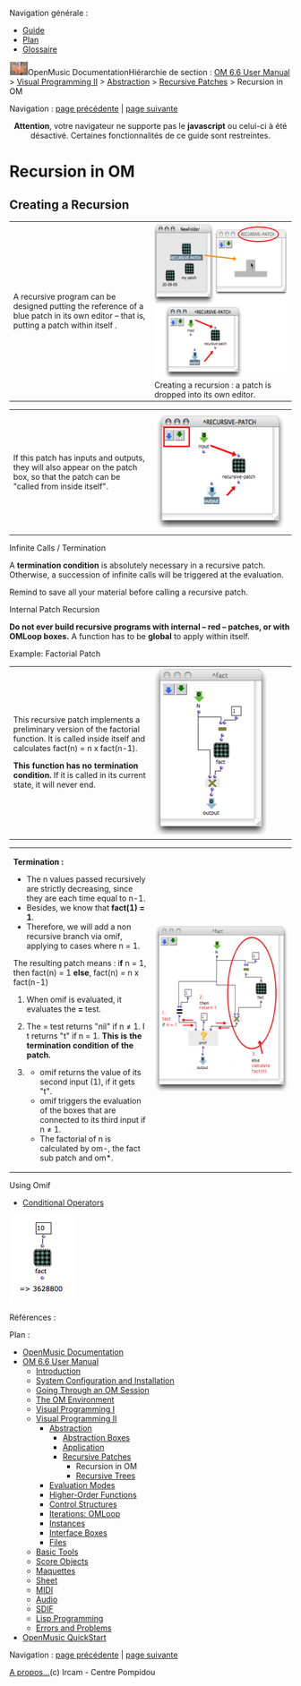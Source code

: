 <div id="tplf" class="tplPage">

<div id="tplh">

<span class="hidden">Navigation générale : </span>

  - [<span>Guide</span>](OM-Documentation.md)
  - [<span>Plan</span>](OM-Documentation_1.md)
  - [<span>Glossaire</span>](OM-Documentation_2.md)

</div>

<div id="tplt">

![empty.gif](../tplRes/page/empty.gif)![logoom1.png](../res/logoom1.png)<span class="tplTi">OpenMusic
Documentation</span><span class="sw_outStack_navRoot"><span class="hidden">Hiérarchie
de section : </span>[<span>OM 6.6 User
Manual</span>](OM-User-Manual.md)<span class="stkSep"> \>
</span>[<span>Visual Programming
II</span>](AdvancedVisualProgramming.md)<span class="stkSep"> \>
</span>[<span>Abstraction</span>](Abstraction.md)<span class="stkSep">
\> </span>[<span>Recursive
Patches</span>](Recursion.md)<span class="stkSep"> \>
</span><span class="stkSel_yes"><span>Recursion in
OM</span></span></span>

</div>

<div class="tplNav">

<span class="hidden">Navigation : </span>[<span>page
précédente</span>](Recursion.md "page précédente(Recursive Patches)")<span class="hidden">
| </span>[<span>page
suivante</span>](RecursiveTree.md "page suivante(Recursive Trees)")

</div>

<div id="tplc" class="tplc_out_yes">

<div style="text-align: center;">

**Attention**, votre navigateur ne supporte pas le **javascript** ou
celui-ci à été désactivé. Certaines fonctionnalités de ce guide sont
restreintes.

</div>

<div class="headCo">

# <span>Recursion in OM</span>

<div class="headCo_co">

<div>

<div class="part">

## <span>Creating a Recursion</span>

<div class="part_co">

<div class="infobloc">

<div class="txtRes">

<table>
<colgroup>
<col style="width: 50%" />
<col style="width: 50%" />
</colgroup>
<tbody>
<tr class="odd">
<td><div class="dk_txtRes_txt txt">
<p>A recursive program can be designed putting the reference of a blue patch in its own editor – that is, putting a patch within itself .</p>
</div></td>
<td><div class="caption">
<div class="caption_co">
<a href="../res/rec1.png" class="overLnk" title="Cliquez pour agrandir"><img src="../res/rec1_1.png" width="300" height="278" alt="Creating a recursion : a patch is dropped into its own editor." /></a>
</div>
<div class="caption_ti">
Creating a recursion : a patch is dropped into its own editor.
</div>
</div></td>
</tr>
</tbody>
</table>

</div>

<div class="txtRes">

<table>
<colgroup>
<col style="width: 50%" />
<col style="width: 50%" />
</colgroup>
<tbody>
<tr class="odd">
<td><div class="dk_txtRes_txt txt">
<p>If this patch has inputs and outputs, they will also appear on the patch box, so that the patch can be "called from inside itself".</p>
</div></td>
<td><div class="caption">
<div class="caption_co">
<img src="../res/rec2.png" width="269" height="214" alt="rec2.png" />
</div>
</div></td>
</tr>
</tbody>
</table>

</div>

</div>

<div class="bloc warning">

<div class="bloc_ti warning_ti">

<span>Infinite Calls / Termination</span>

</div>

<div class="txt">

A **termination condition** is absolutely necessary in a recursive
patch. Otherwise, a succession of infinite calls will be triggered at
the evaluation.

Remind to save all your material before calling a recursive patch.

</div>

</div>

<div class="bloc warning">

<div class="bloc_ti warning_ti">

<span>Internal Patch Recursion</span>

</div>

<div class="txt">

**Do not ever build recursive programs with internal – red – patches, or
with OMLoop boxes.** A function has to be **global** to apply within
itself.

</div>

</div>

</div>

</div>

<div class="bloc example">

<div class="bloc_ti example_ti">

<span>Example: Factorial Patch</span>

</div>

<div class="txtRes">

<table>
<colgroup>
<col style="width: 50%" />
<col style="width: 50%" />
</colgroup>
<tbody>
<tr class="odd">
<td><div class="dk_txtRes_txt txt">
<p>This recursive patch implements a preliminary version of the factorial function. It is called inside itself and calculates fact(n) = n x fact(n-1).</p>
<p><strong>This function has no termination condition.</strong> If it is called in its current state, it will never end.</p>
</div></td>
<td><div class="caption">
<div class="caption_co">
<a href="../res/fact-1.png" class="overLnk" title="Cliquez pour agrandir"><img src="../res/fact-1_1.png" width="200" height="300" alt="fact-1_1.png" /></a>
</div>
</div></td>
</tr>
</tbody>
</table>

</div>

<div class="txtRes">

<table>
<colgroup>
<col style="width: 50%" />
<col style="width: 50%" />
</colgroup>
<tbody>
<tr class="odd">
<td><div class="dk_txtRes_txt txt">
<p><strong>Termination :</strong></p>
<ul>
<li><span> The n values passed recursively are strictly decreasing, since they are each time equal to n-1. </span></li>
<li><span>Besides, we know that <strong>fact(1) = 1</strong>.</span></li>
<li><span>Therefore, we will add a non recursive branch via omif, applying to cases where n = 1.</span></li>
</ul>
<p>The resulting patch means : i<strong>f</strong> n = 1, then fact(n) = 1 <strong>else</strong>, fact(n) = n x fact(n-1)</p>
<ol>
<li><p>When omif is evaluated, it evaluates the <strong>=</strong> test.</p></li>
<li><p>The = test returns "nil" if n ≠ 1. I t returns "t" if n = 1. <strong>This is the termination condition of the patch.</strong></p></li>
<li><ul>
<li><span> omif returns the value of its second input (1), if it gets "t".</span></li>
<li><span> omif triggers the evaluation of the boxes that are connected to its third input if n ≠ 1. </span></li>
<li><span>The factorial of n is calculated by om-, the fact sub patch and om*. </span></li>
</ul></li>
</ol>
</div></td>
<td><div class="caption">
<div class="caption_co">
<a href="../res/fact-2.png" class="overLnk" title="Cliquez pour agrandir"><img src="../res/fact-2_1.png" width="262" height="300" alt="fact-2_1.png" /></a>
</div>
</div></td>
</tr>
</tbody>
</table>

</div>

<div class="linkSet">

<div class="linkSet_ti">

<span>Using Omif</span>

</div>

<div class="linkUL">

  - [<span>Conditional Operators</span>](ConditionalOps.md)

</div>

</div>

<div class="caption">

<div class="caption_co">

![call-fact.png](../res/call-fact.png)

</div>

</div>

</div>

</div>

</div>

</div>

<span class="hidden">Références : </span>

</div>

<div id="tplo" class="tplo_out_yes">

<div class="tplOTp">

<div class="tplOBm">

<div id="mnuFrm">

<span class="hidden">Plan :</span>

<div id="mnuFrmUp" onmouseout="menuScrollTiTask.fSpeed=0;" onmouseover="if(menuScrollTiTask.fSpeed&gt;=0) {menuScrollTiTask.fSpeed=-2; scTiLib.addTaskNow(menuScrollTiTask);}" onclick="menuScrollTiTask.fSpeed-=2;" style="display: none;">

<span id="mnuFrmUpLeft">[](#)</span><span id="mnuFrmUpCenter"></span><span id="mnuFrmUpRight"></span>

</div>

<div id="mnuScroll">

  - [<span>OpenMusic Documentation</span>](OM-Documentation.md)
  - [<span>OM 6.6 User Manual</span>](OM-User-Manual.md)
      - [<span>Introduction</span>](00-Sommaire.md)
      - [<span>System Configuration and
        Installation</span>](Installation.md)
      - [<span>Going Through an OM Session</span>](Goingthrough.md)
      - [<span>The OM Environment</span>](Environment.md)
      - [<span>Visual Programming I</span>](BasicVisualProgramming.md)
      - [<span>Visual Programming
        II</span>](AdvancedVisualProgramming.md)
          - [<span>Abstraction</span>](Abstraction.md)
              - [<span>Abstraction Boxes</span>](AbsBoxes.md)
              - [<span>Application</span>](AbsApplication.md)
              - [<span>Recursive Patches</span>](Recursion.md)
                  - <span id="i1" class="outLeftSel_yes"><span>Recursion
                    in OM</span></span>
                  - [<span>Recursive Trees</span>](RecursiveTree.md)
          - [<span>Evaluation Modes</span>](EvalModes.md)
          - [<span>Higher-Order Functions</span>](HighOrder.md)
          - [<span>Control Structures</span>](Control.md)
          - [<span>Iterations: OMLoop</span>](OMLoop.md)
          - [<span>Instances</span>](Instances.md)
          - [<span>Interface Boxes</span>](InterfaceBoxes.md)
          - [<span>Files</span>](Files.md)
      - [<span>Basic Tools</span>](BasicObjects.md)
      - [<span>Score Objects</span>](ScoreObjects.md)
      - [<span>Maquettes</span>](Maquettes.md)
      - [<span>Sheet</span>](Sheet.md)
      - [<span>MIDI</span>](MIDI.md)
      - [<span>Audio</span>](Audio.md)
      - [<span>SDIF</span>](SDIF.md)
      - [<span>Lisp Programming</span>](Lisp.md)
      - [<span>Errors and Problems</span>](errors.md)
  - [<span>OpenMusic QuickStart</span>](QuickStart-Chapters.md)

</div>

<div id="mnuFrmDown" onmouseout="menuScrollTiTask.fSpeed=0;" onmouseover="if(menuScrollTiTask.fSpeed&lt;=0) {menuScrollTiTask.fSpeed=2; scTiLib.addTaskNow(menuScrollTiTask);}" onclick="menuScrollTiTask.fSpeed+=2;" style="display: none;">

<span id="mnuFrmDownLeft">[](#)</span><span id="mnuFrmDownCenter"></span><span id="mnuFrmDownRight"></span>

</div>

</div>

</div>

</div>

</div>

<div class="tplNav">

<span class="hidden">Navigation : </span>[<span>page
précédente</span>](Recursion.md "page précédente(Recursive Patches)")<span class="hidden">
| </span>[<span>page
suivante</span>](RecursiveTree.md "page suivante(Recursive Trees)")

</div>

<div id="tplb">

[<span>A propos...</span>](OM-Documentation_3.md)(c) Ircam - Centre
Pompidou

</div>

</div>
